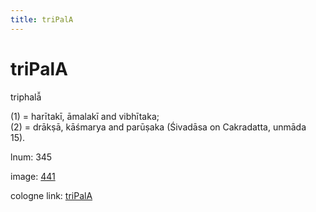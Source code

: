 ```yaml
---
title: triPalA
---
```


# triPalA

triphalā̆  <div n="P" />(1) = harītakī, āmalakī and vibhītaka; <div n="P" />(2) = drākṣā, kāśmarya and parūṣaka (Śivadāsa on Cakradatta, unmāda <div n="lb" />15).

lnum: 345

image: [441](https://www.sanskrit-lexicon.uni-koeln.de/scans/csl-apidev/servepdf.php?dict=snp&page=441)

cologne link: [triPalA](https://sanskrit-lexicon.uni-koeln.de/scans/csl-apidev/getword.php?dict=snp&key=triPalA)

